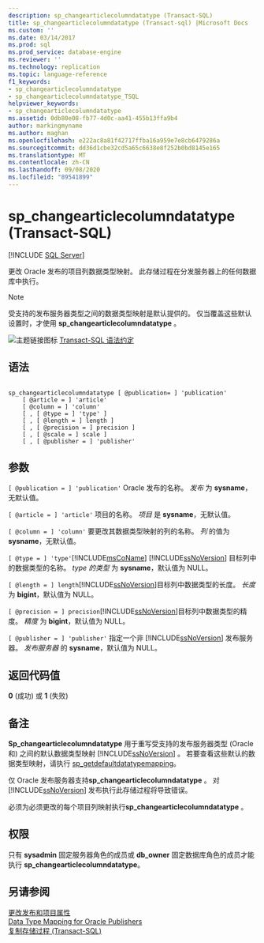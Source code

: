 ```yaml
---
description: sp_changearticlecolumndatatype (Transact-SQL)
title: sp_changearticlecolumndatatype (Transact-sql) |Microsoft Docs
ms.custom: ''
ms.date: 03/14/2017
ms.prod: sql
ms.prod_service: database-engine
ms.reviewer: ''
ms.technology: replication
ms.topic: language-reference
f1_keywords:
- sp_changearticlecolumndatatype
- sp_changearticlecolumndatatype_TSQL
helpviewer_keywords:
- sp_changearticlecolumndatatype
ms.assetid: 0db80e08-fb77-4d0c-aa41-455b13ffa9b4
author: markingmyname
ms.author: maghan
ms.openlocfilehash: e222ac8a81f42717ffba16a959e7e8cb6479286a
ms.sourcegitcommit: dd36d1cbe32cd5a65c6638e8f252b0bd8145e165
ms.translationtype: MT
ms.contentlocale: zh-CN
ms.lasthandoff: 09/08/2020
ms.locfileid: "89541899"
---
```

# <a name="sp_changearticlecolumndatatype-transact-sql"></a>sp_changearticlecolumndatatype (Transact-SQL)
[!INCLUDE [SQL Server](../../includes/applies-to-version/sqlserver.md)]

  更改 Oracle 发布的项目列数据类型映射。 此存储过程在分发服务器上的任何数据库中执行。  
  
> [!NOTE]  
>  受支持的发布服务器类型之间的数据类型映射是默认提供的。 仅当覆盖这些默认设置时，才使用 **sp_changearticlecolumndatatype** 。  
  
 ![主题链接图标](../../database-engine/configure-windows/media/topic-link.gif "“主题链接”图标") [Transact-SQL 语法约定](../../t-sql/language-elements/transact-sql-syntax-conventions-transact-sql.md)  
  
## <a name="syntax"></a>语法  
  
```  
  
sp_changearticlecolumndatatype [ @publication= ] 'publication'  
    [ @article = ] 'article'   
    [ @column = ] 'column'  
    [ , [ @type = ] 'type' ]  
    [ , [ @length = ] length ]  
    [ , [ @precision = ] precision ]  
    [ , [ @scale = ] scale ]  
    [ , [ @publisher = ] 'publisher'  
```  
  
## <a name="arguments"></a>参数  
`[ @publication = ] 'publication'` Oracle 发布的名称。 *发布* 为 **sysname**，无默认值。  
  
`[ @article = ] 'article'` 项目的名称。 *项目* 是 **sysname**，无默认值。  
  
`[ @column = ] 'column'` 要更改其数据类型映射的列的名称。 *列* 的值为 **sysname**，无默认值。  
  
`[ @type = ] 'type'`[!INCLUDE[msCoName](../../includes/msconame-md.md)] [!INCLUDE[ssNoVersion](../../includes/ssnoversion-md.md)] 目标列中的数据类型的名称。 *type 的类型* 为 **sysname**，默认值为 NULL。  
  
`[ @length = ] length`[!INCLUDE[ssNoVersion](../../includes/ssnoversion-md.md)]目标列中数据类型的长度。 *长度* 为 **bigint**，默认值为 NULL。  
  
`[ @precision = ] precision`[!INCLUDE[ssNoVersion](../../includes/ssnoversion-md.md)]目标列中数据类型的精度。 *精度* 为 **bigint**，默认值为 NULL。  
  
`[ @publisher = ] 'publisher'` 指定一个非 [!INCLUDE[ssNoVersion](../../includes/ssnoversion-md.md)] 发布服务器。 *发布服务器* 的 **sysname**，默认值为 NULL。  
  
## <a name="return-code-values"></a>返回代码值  
 **0** (成功) 或 **1** (失败)   
  
## <a name="remarks"></a>备注  
 **Sp_changearticlecolumndatatype** 用于重写受支持的发布服务器类型 (Oracle 和) 之间的默认数据类型映射 [!INCLUDE[ssNoVersion](../../includes/ssnoversion-md.md)] 。 若要查看这些默认的数据类型映射，请执行 [sp_getdefaultdatatypemapping](../../relational-databases/system-stored-procedures/sp-getdefaultdatatypemapping-transact-sql.md)。  
  
 仅 Oracle 发布服务器支持**sp_changearticlecolumndatatype** 。 对 [!INCLUDE[ssNoVersion](../../includes/ssnoversion-md.md)] 发布执行此存储过程将导致错误。  
  
 必须为必须更改的每个项目列映射执行**sp_changearticlecolumndatatype** 。  
  
## <a name="permissions"></a>权限  
 只有 **sysadmin** 固定服务器角色的成员或 **db_owner** 固定数据库角色的成员才能执行 **sp_changearticlecolumndatatype**。  
  
## <a name="see-also"></a>另请参阅  
 [更改发布和项目属性](../../relational-databases/replication/publish/change-publication-and-article-properties.md)   
 [Data Type Mapping for Oracle Publishers](../../relational-databases/replication/non-sql/data-type-mapping-for-oracle-publishers.md)   
 [复制存储过程 (Transact-SQL)](../../relational-databases/system-stored-procedures/replication-stored-procedures-transact-sql.md)  
  
  
